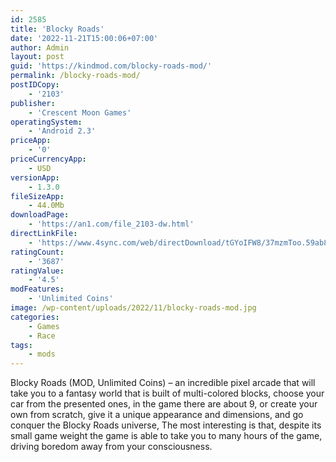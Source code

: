 ```yaml
---
id: 2585
title: 'Blocky Roads'
date: '2022-11-21T15:00:06+07:00'
author: Admin
layout: post
guid: 'https://kindmod.com/blocky-roads-mod/'
permalink: /blocky-roads-mod/
postIDCopy:
    - '2103'
publisher:
    - 'Crescent Moon Games'
operatingSystem:
    - 'Android 2.3'
priceApp:
    - '0'
priceCurrencyApp:
    - USD
versionApp:
    - 1.3.0
fileSizeApp:
    - 44.0Mb
downloadPage:
    - 'https://an1.com/file_2103-dw.html'
directLinkFile:
    - 'https://www.4sync.com/web/directDownload/tGYoIFW8/37mzmToo.59ab8ab9b0fc2199e70426ff2ee37782'
ratingCount:
    - '3687'
ratingValue:
    - '4.5'
modFeatures:
    - 'Unlimited Coins'
image: /wp-content/uploads/2022/11/blocky-roads-mod.jpg
categories:
    - Games
    - Race
tags:
    - mods
---
```


Blocky Roads (MOD, Unlimited Coins) – an incredible pixel arcade that will take you to a fantasy world that is built of multi-colored blocks, choose your car from the presented ones, in the game there are about 9, or create your own from scratch, give it a unique appearance and dimensions, and go conquer the Blocky Roads universe, The most interesting is that, despite its small game weight the game is able to take you to many hours of the game, driving boredom away from your consciousness.